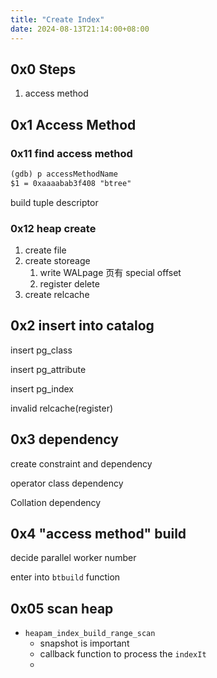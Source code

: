 ```yaml
---
title: "Create Index"
date: 2024-08-13T21:14:00+08:00
---
```




## 0x0 Steps

1. access method



## 0x1 Access Method



### 0x11 find access method

```txt
(gdb) p accessMethodName 
$1 = 0xaaaabab3f408 "btree"
```



build tuple descriptor

### 0x12 heap create

1. create file
2. create storeage
   1. write WALpage 页有 special offset
   2. register delete
3. create relcache



## 0x2 insert into catalog

insert pg_class

insert pg_attribute

insert pg_index

invalid relcache(register)



## 0x3 dependency

create constraint and dependency

operator class dependency

Collation dependency





## 0x4 "access method" build



decide parallel worker number

enter into `btbuild` function



## 0x05 scan heap

* `heapam_index_build_range_scan`
  * snapshot is important
  * callback function to process the `indexIt`
  * 





















